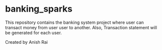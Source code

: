 # banking_sparks
This repository contains the banking system project where user can transact money from user user to another.
Also, Transaction statement will be generated for each user.

Created by Anish Rai
